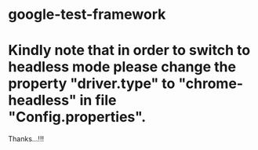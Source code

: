 # google-test-framework
# Kindly note that in order to switch to headless mode please change the property "driver.type" to "chrome-headless" in file "Config.properties". 
Thanks...!!!
